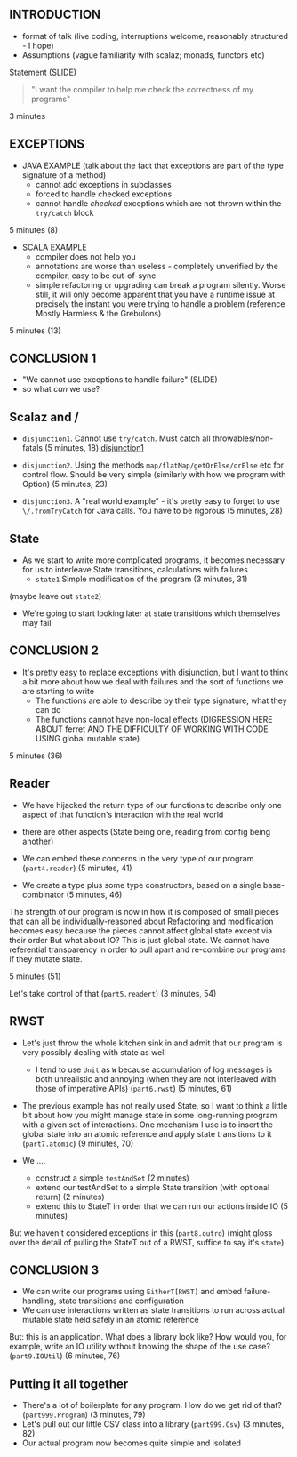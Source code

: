 ## INTRODUCTION

 - format of talk (live coding, interruptions welcome, reasonably structured - I hope)
 - Assumptions (vague familiarity with scalaz; monads, functors etc)

Statement (SLIDE)
 >  "I want the compiler to help me check the correctness of my programs"

3 minutes

## EXCEPTIONS
  - JAVA EXAMPLE (talk about the fact that exceptions are part of the type signature of a method)
    - cannot add exceptions in subclasses
    - forced to handle checked exceptions
    - cannot handle *checked* exceptions which are not thrown within the `try/catch` block

5 minutes (8)

  - SCALA EXAMPLE
    - compiler does not help you
    - annotations are worse than useless - completely unverified by the compiler, easy to be out-of-sync
    - simple refactoring or upgrading can break a program silently. Worse still, it will only become apparent 
      that you have a runtime issue at precisely the instant you were trying to handle a problem 
      (reference Mostly Harmless & the Grebulons)

5 minutes (13)

## CONCLUSION 1
   - "We cannot use exceptions to handle failure" (SLIDE)
   - so what *can* we use?

## Scalaz and \/
  - `disjunction1`. Cannot use `try/catch`. Must catch all throwables/non-fatals (5 minutes, 18) [disjunction1](src/main/scala/oxbow/part2/exceptions/disjunction1/ScalazDisjunction1a)
  - `disjunction2`. Using the methods `map/flatMap/getOrElse/orElse` etc for control flow. Should be very simple (similarly with how we program with Option) (5 minutes, 23)
                                                                                                                                                                           
  - `disjunction3`. A "real world example" - it's pretty easy to forget to use `\/.fromTryCatch` for Java calls. You have to be rigorous (5 minutes, 28)  

## State
  - As we start to write more complicated programs, it becomes necessary for us to interleave State transitions, calculations with failures
    - `state1` Simple modification of the program (3 minutes, 31)

(maybe leave out `state2`)

  - We're going to start looking later at state transitions which themselves may fail

## CONCLUSION 2
  - It's pretty easy to replace exceptions with disjunction, but I want to think a bit more about how we deal with failures and the sort of functions we are starting to write
     * The functions are able to describe by their type signature, what they can do
     * The functions cannot have non-local effects (DIGRESSION HERE ABOUT ferret AND THE DIFFICULTY OF WORKING WITH CODE USING global mutable state)              

5 minutes (36)

## Reader
  - We have hijacked the return type of our functions to describe only one aspect of that function's interaction with the real world
 - there are other aspects (State being one, reading from config being another)

 - We can embed these concerns in the very type of our program (`part4.reader`) (5 minutes, 41)
  * We create a type plus some type constructors, based on a single base-combinator (5 minutes, 46)

The strength of our program is now in how it is composed of small pieces that can all be individually-reasoned about
Refactoring and modification becomes easy because the pieces cannot affect global state except via their order
But what about IO? This is just global state. We cannot have referential transparency in order to pull apart and re-combine our programs if they mutate state.

5 minutes (51)

Let's take control of that (`part5.readert`) (3 minutes, 54)

## RWST  
  - Let's just throw the whole kitchen sink in and admit that our program is very possibly dealing with state as well   
    * I tend to use `Unit` as `W` because accumulation of log messages is both unrealistic and annoying (when they are not interleaved with those of imperative APIs) (`part6.rwst`) (5 minutes, 61)

  - The previous example has not really used State, so I want to think a little bit about how you might manage state in some  long-running program with a given set of interactions. 
  One mechanism I use is to insert the global state into an atomic reference and apply state transitions to it (`part7.atomic`) (9 minutes, 70)
  
  - We ....
    * construct a simple `testAndSet` (2 minutes)
    * extend our testAndSet to a simple State transition (with optional return) (2 minutes)
    * extend this to StateT in order that we can run our actions inside IO (5 minutes)

But we haven't considered exceptions in this (`part8.outro`) (might gloss over the detail of pulling the StateT out of a RWST, suffice to say it's `state`)

## CONCLUSION 3
  - We can write our programs using `EitherT[RWST]` and embed failure-handling, state transitions and configuration
  - We can use interactions written as state transitions to run across actual mutable state held safely in an atomic reference

But: this is an application. What does a library look like? How would you, for example, write an IO utility without knowing 
the shape of the use case? (`part9.IOUtil`) (6 minutes, 76)

## Putting it all together
  - There's a lot of boilerplate for any program. How do we get rid of that? (`part999.Program`) (3 minutes, 79)
  - Let's pull out our little CSV class into a library (`part999.Csv`) (3 minutes, 82)
  - Our actual program now becomes quite simple and isolated

